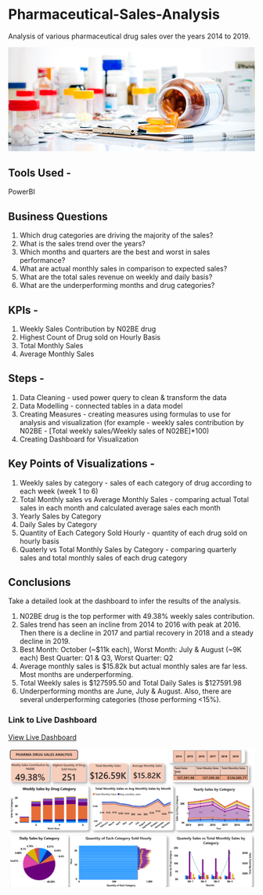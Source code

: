 # Pharmaceutical-Sales-Analysis
Analysis of various pharmaceutical drug sales over the years 2014 to 2019.

![Screenshot](https://github.com/Ana9me/Pharmaceutical-Sales-Analysis/blob/main/Pharmaceutics.jpg)

## Tools Used - 
PowerBI

## Business Questions
1. Which drug categories are driving the majority of the sales?
2. What is the sales trend over the years?
3. Which months and quarters are the best and worst in sales performance?
4. What are actual monthly sales in comparison to expected sales?
5. What are the total sales revenue on weekly and daily basis?
6. What are the underperforming months and drug categories?

## KPIs -
1. Weekly Sales Contribution by N02BE drug
2. Highest Count of Drug sold on Hourly Basis
3. Total Monthly Sales
4. Average Monthly Sales

## Steps - 
1. Data Cleaning - used power query to clean & transform the data
2. Data Modelling - connected tables in a data model
3. Creating Measures - creating measures using formulas to use for analysis and visualization (for example - weekly sales contribution by N02BE - [Total weekly sales/Weekly sales of N02BE]*100)
4. Creating Dashboard for Visualization

## Key Points of Visualizations -
1. Weekly sales by category - sales of each category of drug according to each week (week 1 to 6)
2. Total Monthly sales vs Average Monthly Sales - comparing actual Total sales in each month and calculated average sales each month
3. Yearly Sales by Category
4. Daily Sales by Category
5. Quantity of Each Category Sold Hourly - quantity of each drug sold on hourly basis
6. Quaterly vs Total Monthly Sales by Category - comparing quarterly sales and total monthly sales of each drug category

## Conclusions
Take a detailed look at the dashboard to infer the results of the analysis.
1. N02BE drug is the top performer with 49.38% weekly sales contribution.
2. Sales trend has seen an incline from 2014 to 2016 with peak at 2016. Then there is a decline in 2017 and partial recovery in 2018 and a steady decline in 2019.
3. Best Month: October (~$11k each), Worst Month: July & August (~9K each)
   Best Quarter: Q1 & Q3, Worst Quarter: Q2
4. Average monthly sales is $15.82k but actual monthly sales are far less. Most months are underperforming.
5. Total Weekly sales is $127595.50 and Total Daily Sales is $127591.98
6. Underperforming months are June, July & August. Also, there are several underperforming categories (those performing <15%).

### Link to Live Dashboard
<a href="https://app.powerbi.com/view?r=eyJrIjoiNjZmNTg2OTItMGMxYS00MDRlLTljOWYtNjRiOTA2NzUxNTk4IiwidCI6IjdiODdkYzgwLWY4MzctNGZmYS04NGM4LThhMDhkNDRiNzk5NyJ9">View Live Dashboard</a>

![Screenshot Dashboard](https://github.com/Ana9me/Pharmaceutical-Sales-Analysis/blob/main/Screenshot%20of%20Pharma%20Sales%20Dashboard.png)
